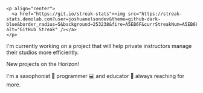 ```
<p align="center">
  <a href="https://git.io/streak-stats"><img src="https://streak-stats.demolab.com?user=joshuanelsondev&theme=github-dark-blue&border_radius=5&background=253238&fire=A5EB6F&currStreakNum=A5EB6F" alt="GitHub Streak" /></a>
</p>
```
I'm currently working on a project that will help private instructors manage their studios more efficiently.

New projects on the Horizon!

I'm a saxophonist 🎷 programmer 💻 and educator 🍎 always reaching for more. 
